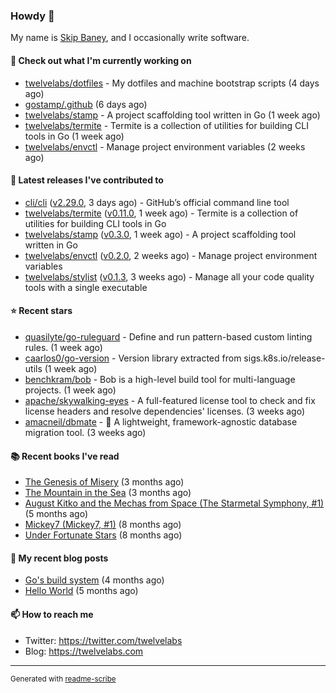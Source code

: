 ### Howdy 👋

My name is [Skip Baney](https://twelvelabs.com), and I occasionally write software.

#### 👷 Check out what I'm currently working on

- [twelvelabs/dotfiles](https://github.com/twelvelabs/dotfiles) - My dotfiles and machine bootstrap scripts  (4 days ago)
- [gostamp/.github](https://github.com/gostamp/.github) (6 days ago)
- [twelvelabs/stamp](https://github.com/twelvelabs/stamp) - A project scaffolding tool written in Go (1 week ago)
- [twelvelabs/termite](https://github.com/twelvelabs/termite) - Termite is a collection of utilities for building CLI tools in Go (1 week ago)
- [twelvelabs/envctl](https://github.com/twelvelabs/envctl) - Manage project environment variables (2 weeks ago)

#### 🔭 Latest releases I've contributed to

- [cli/cli](https://github.com/cli/cli) ([v2.29.0](https://github.com/cli/cli/releases/tag/v2.29.0), 3 days ago) - GitHub’s official command line tool
- [twelvelabs/termite](https://github.com/twelvelabs/termite) ([v0.11.0](https://github.com/twelvelabs/termite/releases/tag/v0.11.0), 1 week ago) - Termite is a collection of utilities for building CLI tools in Go
- [twelvelabs/stamp](https://github.com/twelvelabs/stamp) ([v0.3.0](https://github.com/twelvelabs/stamp/releases/tag/v0.3.0), 1 week ago) - A project scaffolding tool written in Go
- [twelvelabs/envctl](https://github.com/twelvelabs/envctl) ([v0.2.0](https://github.com/twelvelabs/envctl/releases/tag/v0.2.0), 2 weeks ago) - Manage project environment variables
- [twelvelabs/stylist](https://github.com/twelvelabs/stylist) ([v0.1.3](https://github.com/twelvelabs/stylist/releases/tag/v0.1.3), 3 weeks ago) - Manage all your code quality tools with a single executable

#### ⭐ Recent stars

- [quasilyte/go-ruleguard](https://github.com/quasilyte/go-ruleguard) - Define and run pattern-based custom linting rules. (1 week ago)
- [caarlos0/go-version](https://github.com/caarlos0/go-version) - Version library extracted from sigs.k8s.io/release-utils (1 week ago)
- [benchkram/bob](https://github.com/benchkram/bob) - Bob is a high-level build tool for multi-language projects. (1 week ago)
- [apache/skywalking-eyes](https://github.com/apache/skywalking-eyes) - A full-featured license tool to check and fix license headers and resolve dependencies&#39; licenses. (3 weeks ago)
- [amacneil/dbmate](https://github.com/amacneil/dbmate) - :rocket: A lightweight, framework-agnostic database migration tool. (3 weeks ago)

#### 📚 Recent books I've read

- [The Genesis of Misery](https://www.goodreads.com/review/show/4961676783?utm_medium=api&amp;utm_source=rss) (3 months ago)
- [The Mountain in the Sea](https://www.goodreads.com/review/show/5027288300?utm_medium=api&amp;utm_source=rss) (3 months ago)
- [August Kitko and the Mechas from Space (The Starmetal Symphony, #1)](https://www.goodreads.com/review/show/5100246985?utm_medium=api&amp;utm_source=rss) (5 months ago)
- [Mickey7 (Mickey7, #1)](https://www.goodreads.com/review/show/4962790910?utm_medium=api&amp;utm_source=rss) (8 months ago)
- [Under Fortunate Stars](https://www.goodreads.com/review/show/4813809207?utm_medium=api&amp;utm_source=rss) (8 months ago)

#### 📜 My recent blog posts

- [Go&#39;s build system](https://twelvelabs.com/2023/01/02/go-build-system/) (4 months ago)
- [Hello World](https://twelvelabs.com/2022/11/20/hello-world/) (5 months ago)

#### 📫 How to reach me

- Twitter: <https://twitter.com/twelvelabs>
- Blog: <https://twelvelabs.com>

---

<sup>Generated with [readme-scribe](https://github.com/muesli/readme-scribe)</sup>
